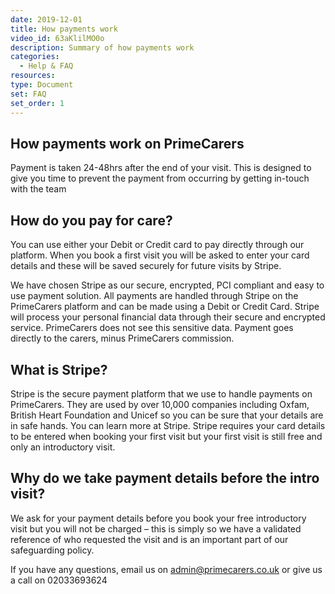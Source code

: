 ```yaml
---
date: 2019-12-01
title: How payments work
video_id: 63aKlilMO0o
description: Summary of how payments work
categories:
  - Help & FAQ
resources:
type: Document
set: FAQ
set_order: 1
---
```


## How payments work on PrimeCarers

Payment is taken 24-48hrs after the end of your visit. This is designed to give you time to prevent the payment from occurring by getting in-touch with the team

## How do you pay for care?
You can use either your Debit or Credit card to pay directly through our platform. When you book a first visit you will be asked to enter your card details and these will be saved securely for future visits by Stripe.

We have chosen Stripe as our secure, encrypted, PCI compliant and easy to use payment solution. All payments are handled through Stripe on the PrimeCarers platform and can be made using a Debit or Credit Card. Stripe will process your personal financial data through their secure and encrypted service. PrimeCarers does not see this sensitive data. Payment goes directly to the carers, minus PrimeCarers commission.

## What is Stripe?
Stripe is the secure payment platform that we use to handle payments on PrimeCarers. They are used by over 10,000 companies including Oxfam, British Heart Foundation and Unicef so you can be sure that your details are in safe hands. You can learn more at Stripe. Stripe requires your card details to be entered when booking your first visit but your first visit is still free and only an introductory visit.

## Why do we take payment details before the intro visit?
We ask for your payment details before you book your free introductory visit but you will not be charged – this is simply so we have a validated reference of who requested the visit and is an important part of our safeguarding policy.



If you have any questions, email us on admin@primecarers.co.uk or give us a call on 02033693624
